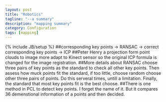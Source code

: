 ```yaml
---
layout: post
title: "Robotics"
tagline: "--a summary"
description: "mapping summary"
category: Configuration
tags: [mapping]
---
```

{% include JB/setup %}
##corresponding key points -> RANSAC -> correct corresponding key points -> ICP
##Peter Henry  a projection form point clouds to image more adapt to Kinect
sensor
so the original ICP formula is changed for the image registration.
##More details about RANSAC
choose three pairs of key points as the standard to check all other key points.
Then assess how muck points fit the standard, if too little, choose random 
choose other three pairs of points. Do this serveral times, untill a limitation.
Finally, the standard that most key points fit is the best choose.
##There is one method in PCL to detect key points.
I forget the name of it. But it compares 36 demenstional information of a points 
and then decided.
